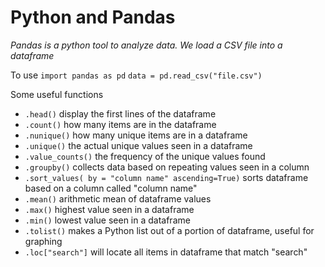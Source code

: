 # Python and Pandas

*Pandas is a python tool to analyze data. We load a CSV file into a dataframe*

To use
`import pandas as pd`
`data = pd.read_csv("file.csv")`

Some useful functions

- `.head()` display the first lines of the dataframe
- `.count()` how many items are in the dataframe
- `.nunique()` how many unique items are in a dataframe
- `.unique()` the actual unique values seen in a dataframe 
- `.value_counts()` the frequency of the unique values found
- `.groupby()` collects data based on repeating values seen in a column
- `.sort_values( by = "column name" ascending=True)` sorts dataframe based on a column called "column name"
- `.mean()` arithmetic mean of dataframe values
- `.max()` highest value seen in a dataframe
- `.min()` lowest value seen in a dataframe
- `.tolist()` makes a Python list out of a portion of dataframe, useful for graphing
- `.loc["search"]` will locate all items in dataframe that match "search"



